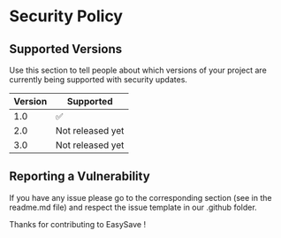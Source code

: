 # Security Policy

## Supported Versions

Use this section to tell people about which versions of your project are
currently being supported with security updates.

| Version | Supported          |
| ------- | ------------------ |
|   1.0   | :white_check_mark: |
|   2.0   | Not released yet   |
|   3.0   | Not released yet   |

## Reporting a Vulnerability

If you have any issue please go to the corresponding section (see in the readme.md file) and respect the issue template in our .github folder.

Thanks for contributing to EasySave !

